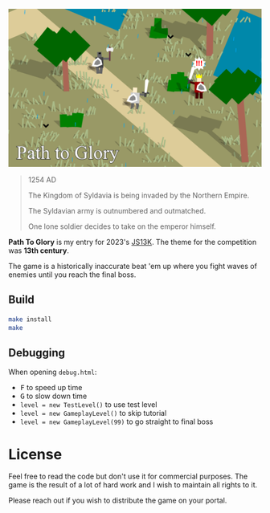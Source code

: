 <p align="center">
<img src="/assets/gameplay-screenshot.png">
</p>

> 1254 AD
>
> The Kingdom of Syldavia is being invaded by the Northern Empire.
>
> The Syldavian army is outnumbered and outmatched.
>
> One lone soldier decides to take on the emperor himself.

**Path To Glory** is my entry for 2023's [JS13K](https://js13kgames.com/).
The theme for the competition was **13th century**.

The game is a historically inaccurate beat 'em up where you fight waves of enemies until you reach the final boss.

## Build

```sh
make install
make
```

## Debugging

When opening `debug.html`:
- <kbd>F</kbd> to speed up time
- <kbd>G</kbd> to slow down time
- `level = new TestLevel()` to use test level
- `level = new GameplayLevel()` to skip tutorial
- `level = new GameplayLevel(99)` to go straight to final boss

# License

Feel free to read the code but don't use it for commercial purposes. The game is the result of a lot of hard work and I wish to maintain all rights to it.

Please reach out if you wish to distribute the game on your portal.
